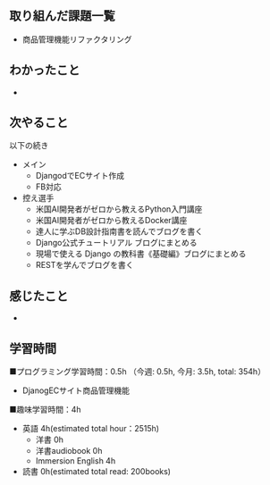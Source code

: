 ## 取り組んだ課題一覧
- 商品管理機能リファクタリング

## わかったこと
- 

## 次やること
以下の続き
- メイン
  - DjangodでECサイト作成
  - FB対応
- 控え選手 
  - 米国AI開発者がゼロから教えるPython入門講座
  - 米国AI開発者がゼロから教えるDocker講座
  - 達人に学ぶDB設計指南書を読んでブログを書く
  - Django公式チュートリアル ブログにまとめる
  - 現場で使える Django の教科書《基礎編》ブログにまとめる
  - RESTを学んでブログを書く

## 感じたこと
- 

## 学習時間
■プログラミング学習時間：0.5h （今週: 0.5h, 今月: 3.5h, total: 354h）
- DjanogECサイト商品管理機能
    
■趣味学習時間：4h
- 英語 4h(estimated total hour：2515h)
  - 洋書 0h
  - 洋書audiobook 0h
  - Immersion English 4h
- 読書 0h(estimated total read: 200books)
